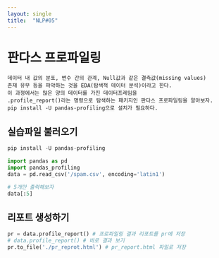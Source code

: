 ```yaml
---
layout: single
title:  "NLP#05"
---
```

# 판다스 프로파일링
    데이터 내 값의 분포, 변수 간의 관계, Null값과 같은 결측값(missing values)
    존재 유무 등을 파악하는 것을 EDA(탐색적 데이터 분석)이라고 한다.
    이 과정에서는 많은 양의 데이터를 가진 데이터프레임을
    .profile_report()라는 명령으로 탐색하는 패키지인 판다스 프로파일링을 알아보자.
    pip install -U pandas-profiling으로 설치가 필요하다.

## 실습파일 불러오기


```python
pip install -U pandas-profiling
```


```python
import pandas as pd
import pandas_profiling
data = pd.read_csv('/spam.csv', encoding='latin1')
```

```python
# 5개만 출력해보자
data[:5]
```

## 리포트 생성하기


```python
pr = data.profile_report() # 프로파일링 결과 리포트를 pr에 저장
# data.profile_report() # 바로 결과 보기
pr.to_file('./pr_reprot.html') # pr_report.html 파일로 저장
```
